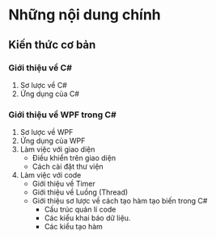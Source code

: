 # Những nội dung chính
## Kiến thức cơ bản
### Giới thiệu về C#
1. Sơ lược về C#
2. Ứng dụng của C#
### Giới thiệu về WPF trong C#
1. Sơ lược về WPF
2. Ứng dụng của WPF
3. Làm việc với giao diện
   - Điều khiển trên giao diện
   - Cách cài đặt thư viện
4. Làm việc với code
   - Giới thiệu về Timer
   - Giới thiệu về Luồng (Thread)
   - Giới thiệu sơ lược về cách tạo hàm tạo biến trong C#
     - Cấu trúc quản lí code
     - Các kiểu khai báo dữ liệu.
     - Các kiểu tạo hàm
